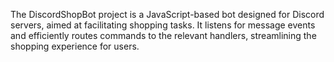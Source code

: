 The DiscordShopBot project is a JavaScript-based bot designed for Discord servers, aimed at facilitating shopping tasks. It listens for message events and efficiently routes commands to the relevant handlers, streamlining the shopping experience for users.